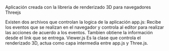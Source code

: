 
Aplicación creada con la libreria de renderizado 3D para navegadores Threejs

Existen dos archivos que controlan la logica de la aplicación
app.js: Recibe los eventos que se realizan en el navegador y controla al editor para realizar las acciones de acuerdo a los eventos. Tambien obtiene la información desde el link que se entrega.
Viewer.js Es la clase que controla el renderizado 3D, actua como capa intermedia entre app.js y Three.js.
